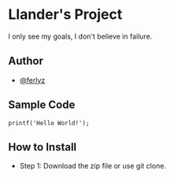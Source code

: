 # Llander's Project
I only see my goals, I don't believe in failure.
## Author
- [@ferlyz](https://github.com/ferlyz)
## Sample Code
`printf('Hello World!');`
## How to Install
- Step 1: Download the zip file or use git clone.

